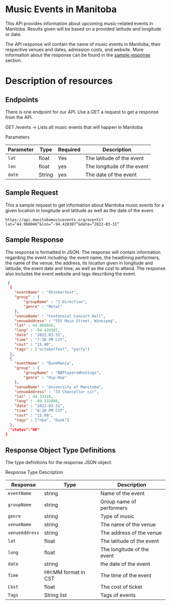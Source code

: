 # Music Events in Manitoba

This API provides information about upcoming music-related events in Manitoba. Results given will be based on a provided latitude and longitude or date.

The API response will contain the name of music events in Manitoba, their respective venues and dates, admission costs, and website. More information about the response can be found in the [sample response](https://github.com/qinh3uofm/Group8_A3_P1/blob/main/README.md#sample-response) section.

# Description of resources

## Endpoints

There is one endpoint for our API. Use a GET a request to get a response from the API. 

GET /events → Lists all music events that will happen in Manitoba

Parameters

|Parameter|Type|Required|Description|
|---|---|---|---|
|`lat`|float|Yes|The latitude of the event|
|`lon`|float|yes|The longitude of the event|
|`date`|String|yes|The date of the event|

## Sample Request
This a sample request to get information about Manitoba music events for a given location in longitude and latitude as well as the date of the event.
```
https://api.manitobamusicevents.org/events?lat=”44.968046”&lon=”-94.420307”&date=”2022-03-31”
```
## Sample Response
The response is formatted in JSON. The response will contain information regarding the event including: the event name, the headlining performers, the name of the venue, the address, its location given in longitude and latitude, the event date and time, as well as the cost to attend. The response also includes the event website and tags describing the event.

```json
 {
  {
    "eventName" : "Oktoberfest",
    "group" : {
        "groupName" : "2-Direction",
        "genre" : "Metal"
    },
    "venueName" : "Centennial Concert Hall",
    "venueAddress" : "555 Main Street, Winnipeg",
    "lat" : 44.968046,
    "long" : -94.420307,
    "date" : "2022-03-31",
    "time" : "7:30 PM CST",
    "cost" : "15.00",
    "tags" : ["octoberfest", "party"]
  },
  {
    "eventName" : "DunkMania",
    "group" : {
        "groupName" : "BBPlayersWhoSings",
        "genre" : "Hip-Hop"
    },
    "venueName" : "University of Manitoba",
    "venueAddress" : "33 Chancellor cir",
    "lat" : 44.33328,
    "long" : -89.132008,
    "date" : "2022-03-31",
    "time" : "8:30 PM CST",
    "cost" : "15.00",
    "tags" : ["nba", "Dunk"]
  },
  "status":"OK"
}


```

## Response Object Type Definitions

The type definitions for the response JSON object:

Response	Type	Description

| Response   |  Type  |          Description                               |
|------------|--------|----------------------------------------------------|
|`eventName` |string|Name of the event|
|`groupName` |string|Group name of performers|
|`genre` |string| Type of music|
| `venueName`       | string | The name of the venue                        |
| `venueAddress` | string | The address of the venue                 |
| `lat`   | float    |The latitude of the event|
| `long`| float | The longitude of the event                       |
| `date`| string | the date of the event                      |
| `Time`   | HH:MM format in CST    | The time of the event |
|`Cost` |float| The cost of ticket|
|`Tags`|  String list| Tags of events|
